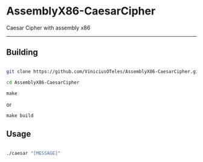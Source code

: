# AssemblyX86-CaesarCipher


Caesar Cipher with assembly x86

---

## Building

```bash

git clone https://github.com/ViniciusOTeles/AssemblyX86-CaesarCipher.git

cd AssemblyX86-CaesarCipher
```
```
make
```

or
```
make build
```


## Usage

```bash
        
./caesar "[MESSAGE]"

```
